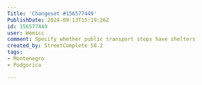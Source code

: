 ```yaml
---
Title: 'Changeset #156577449'
PublishDate: 2024-09-13T15:19:26Z
id: 156577449
user: Wemicc
comment: Specify whether public transport stops have shelters
created_by: StreetComplete 58.2
tags:
- Montenegro
- Podgorica

---
```

